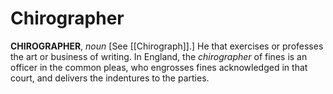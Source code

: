 # Chirographer

**CHIROGRAPHER**, _noun_ \[See [[Chirograph]].\] He that exercises or professes the art or business of writing. In England, the _chirographer_ of fines is an officer in the common pleas, who engrosses fines acknowledged in that court, and delivers the indentures to the parties.